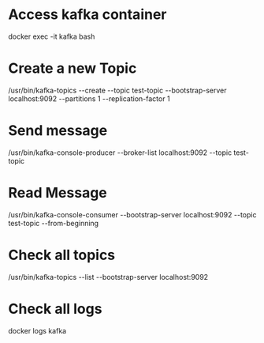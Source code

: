 # Access kafka container
docker exec -it kafka bash

# Create a new Topic

/usr/bin/kafka-topics --create --topic test-topic --bootstrap-server localhost:9092 --partitions 1 --replication-factor 1


# Send message 

/usr/bin/kafka-console-producer --broker-list localhost:9092 --topic test-topic

# Read Message

/usr/bin/kafka-console-consumer --bootstrap-server localhost:9092 --topic test-topic --from-beginning


# Check all topics

/usr/bin/kafka-topics --list --bootstrap-server localhost:9092


# Check all logs

docker logs kafka